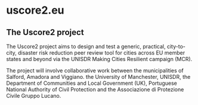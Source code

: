 # uscore2.eu

## The Uscore2 project

The Uscore2 project aims to design and test a generic, practical, city-to-city, disaster risk reduction peer review tool for cities across EU member states and beyond via the UNISDR Making Cities Resilient campaign (MCR).

The project will involve collaborative work between the municipalities of Salford, Amadora and Viggiano. the University of Manchester, UNISDR, the Department of Communities and Local Government (UK), Portuguese National Authority of Civil Protection and the Associazione di Protezione Civile Gruppo Lucano.


